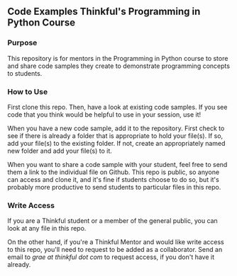 ## Code Examples Thinkful's Programming in Python Course

### Purpose
This repository is for mentors in the Programming in Python course to store and share code samples they create to demonstrate programming concepts to students.

### How to Use
First clone this repo. Then, have a look at existing code samples. If you see code that you think would be helpful to use in your session, use it!

When you have a new code sample, add it to the repository. First check to see if there is already a folder that is appropriate to hold your file(s). If so, add your file(s) to the existing folder. If not, create an appropriately named new folder and add your file(s) to it.

When you want to share a code sample with your student, feel free to send them a link to the individual file on Github. This repo is public, so anyone can access and clone it, and it's fine if students choose to do so, but it's probably more productive to send students to particular files in this repo.

### Write Access
If you are a Thinkful student or a member of the general public, you can look at any file in this repo.

On the other hand, if you're a Thinkful Mentor and would like write access to this repo, you'll need to request to be added as a collaborator.  Send an email to *grae at thinkful dot com* to request access, if you don't have it already.
